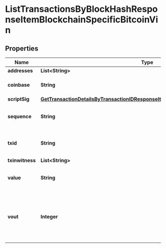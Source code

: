 

# ListTransactionsByBlockHashResponseItemBlockchainSpecificBitcoinVin


## Properties

Name | Type | Description | Notes
------------ | ------------- | ------------- | -------------
**addresses** | **List&lt;String&gt;** |  | 
**coinbase** | **String** | Represents the coinbase hex. | 
**scriptSig** | [**GetTransactionDetailsByTransactionIDResponseItemBlockchainSpecificBitcoinScriptSig**](GetTransactionDetailsByTransactionIDResponseItemBlockchainSpecificBitcoinScriptSig.md) |  | 
**sequence** | **String** | Represents the script sequence number. | 
**txid** | **String** | Represents the reference transaction identifier. | 
**txinwitness** | **List&lt;String&gt;** |  | 
**value** | **String** | Represents the sent/received amount. | 
**vout** | **Integer** | It refers to the index of the output address of this transaction. The index starts from 0. | 



